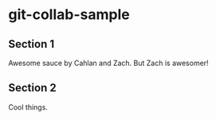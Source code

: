 # git-collab-sample

## Section 1

Awesome sauce by Cahlan and Zach. But Zach is awesomer!

## Section 2

Cool things.
